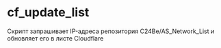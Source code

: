 # cf_update_list
Скрипт запрашивает IP-адреса репозитория C24Be/AS_Network_List и обновляет его в листе Cloudflare
